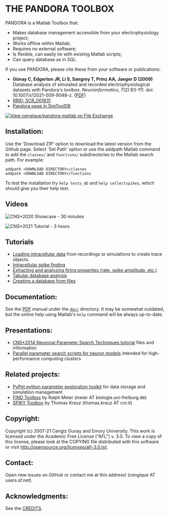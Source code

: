 <meta charset="UTF-8">

THE PANDORA TOOLBOX
====================

PANDORA is a Matlab Toolbox that: 

- Makes database management accessible from your electrophysiology project; 
- Works offline within Matlab; 
- Requires no external software; 
- Is flexible, can easily tie with existing Matlab scripts; 
- Can query database as in SQL. 

If you use PANDORA, please cite these from your software or publications:

- **Günay C, Edgerton JR, Li S, Sangrey T, Prinz AA, Jaeger D (2009)** Database analysis of simulated and recorded electrophysiological datasets with Pandora's toolbox. *Neuroinformatics*, 7(2):93-111. doi: 10.1007/s12021-009-9048-z. ([PDF](doc/neuroinf-published-online-2009-06-02.pdf))
- [RRID: SCR_001831](https://scicrunch.org/resources/about/registry/SCR_001831)
- [Pandora page in SimToolDB](https://senselab.med.yale.edu/SimToolDB/showTool.cshtml?Tool=112112)

[![View cengique/pandora-matlab on File Exchange](https://www.mathworks.com/matlabcentral/images/matlab-file-exchange.svg)](https://www.mathworks.com/matlabcentral/fileexchange/60237-cengique-pandora-matlab)


Installation:
--------------------

Use the 'Download ZIP' option to download the latest version from the
Github page. Select 'Set Path' option or use the addpath Matlab
command to add the `classes/` and `functions/` subdirectories to the
Matlab search path. For example:

    addpath <DOWNLOAD DIRECTORY>/classes
    addpath <DOWNLOAD DIRECTORY>/functions
    
To test the installation try `help tests_db` and `help collectspikes`,
which should give you their help text.

Videos
--------------------

![CNS*2020 Showcase - 30 minutes](https://www.youtube.com/watch?v=ctN7wPl_eAE&t=3847s)

![CNS*2021 Tutorial - 3 hours](https://www.youtube.com/watch?v=Q7Gc-Dq48Yw)


Tutorials
--------------------

* [Loading intracellular data](doc/tutorials/incf/load-trace.markdown)
  from recordings or simulations to create trace objects.
* [Intracellular spike finding](doc/tutorials/incf/finding-spikes-incf.markdown)
* [Extracting and analyzing firing properties (rate, spike amplitude, etc.)](doc/tutorials/incf/extracting-spike-info.markdown)
* [Tabular database analysis](doc/tutorials/incf/database-analysis.md)
* [Creating a database from files](doc/tutorials/incf/database_from_dataset_tutorial.md)

Documentation:
--------------------

See the [PDF](doc/prog-manual.pdf) manual under the [`doc/`](doc/) directory. It may be
somewhat outdated, but the online help using Matlab's `help` command
will be always up-to-date.

Presentations:
--------------------

- [CNS*2014 Neuronal Parameter Search Techniques tutorial](https://sites.google.com/site/neuroparamsearchtut/) files and information
- [Parallel parameter search scripts for neuron models](https://github.com/cengique/param-search-neuro) intended for high-performance computing clusters

Related projects:
--------------------

* [PyPet python parameter exploration toolkit](http://pypet.readthedocs.org/en/latest/) for data storage and simulation management
* [FIND Toolbox](http://find.bccn.uni-freiburg.de) by Ralph Meier (meier AT biologie.uni-freiburg.de)
* [SPIKY Toolbox](https://arxiv.org/abs/1410.6910) by Thomas Kreuz (thomas.kreuz AT cnr.it)

Copyright:
--------------------

Copyright (c) 2007-21 Cengiz Gunay <cengique AT users.sf.net> and
Emory University.  This work is licensed under the Academic Free
License ("AFL") v. 3.0. To view a copy of this license, please look at
the COPYING file distributed with this software or visit
http://opensource.org/licenses/afl-3.0.txt.

Contact:
--------------------

Open new issues on GitHub or contact me at this address! (cengique AT users.sf.net).

Acknowledgments:
--------------------

See the [CREDITS](CREDITS).
